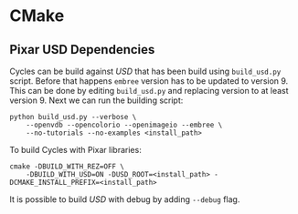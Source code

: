 # CMake 

## Pixar USD Dependencies

Cycles can be build against _USD_ that has been build using `build_usd.py` script. Before that happens
`embree` version has to be updated to version 9. This can be done by editing `build_usd.py`
and replacing version to at least version 9. Next we can run the building script:

```
python build_usd.py --verbose \ 
    --openvdb --opencolorio --openimageio --embree \
    --no-tutorials --no-examples <install_path>
```

To build Cycles with Pixar libraries:

```
cmake -DBUILD_WITH_REZ=OFF \
    -DBUILD_WITH_USD=ON -DUSD_ROOT=<install_path> -DCMAKE_INSTALL_PREFIX=<install_path>
```

It is possible to build _USD_ with debug by adding `--debug` flag.
